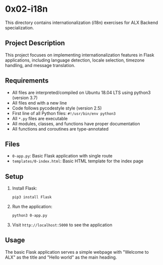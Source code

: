 # 0x02-i18n

This directory contains internationalization (i18n) exercises for ALX Backend specialization.

## Project Description

This project focuses on implementing internationalization features in Flask applications, including language detection, locale selection, timezone handling, and message translation.

## Requirements

- All files are interpreted/compiled on Ubuntu 18.04 LTS using python3 (version 3.7)
- All files end with a new line
- Code follows pycodestyle style (version 2.5)
- First line of all Python files: `#!/usr/bin/env python3`
- All `*.py` files are executable
- All modules, classes, and functions have proper documentation
- All functions and coroutines are type-annotated

## Files

- `0-app.py`: Basic Flask application with single route
- `templates/0-index.html`: Basic HTML template for the index page

## Setup

1. Install Flask:
   ```bash
   pip3 install Flask
   ```

2. Run the application:
   ```bash
   python3 0-app.py
   ```

3. Visit `http://localhost:5000` to see the application

## Usage

The basic Flask application serves a simple webpage with "Welcome to ALX" as the title and "Hello world" as the main heading.